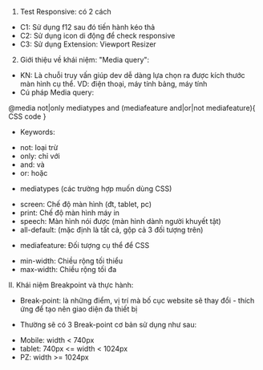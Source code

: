 1. Test Responsive: có 2 cách

- C1: Sử dụng f12 sau đó tiến hành kéo thả
- C2: Sử dụng icon di động để check responsive
- C3: Sử dụng Extension: Viewport Resizer

2. Giới thiệu về khái niệm: "Media query":

- KN: Là chuỗi truy vấn giúp dev dễ dàng lựa chọn ra được
  kích thước màn hình cụ thể. VD: điện thoại, máy tính bảng, máy tính
- Cú pháp Media query:

@media not|only mediatypes and (mediafeature and|or|not mediafeature){
CSS code
}

- Keywords:

* not: loại trừ
* only: chỉ với
* and: và
* or: hoặc

- mediatypes (các trường hợp muốn dùng CSS)

* screen: Chế độ màn hình (đt, tablet, pc)
* print: Chế độ màn hình máy in
* speech: Màn hình nói được (màn hình dành người khuyết tật)
* all-default: (mặc định là tất cả, gộp cả 3 đối tượng trên)

- mediafeature: Đối tượng cụ thể để CSS

* min-width: Chiều rộng tối thiểu
* max-width: Chiều rộng tối đa

II. Khái niệm Breakpoint và thực hành:

- Break-point: là những điểm, vị trí mà bố cục website sẽ thay đổi - thích ứng để tạo nên giao diện đa thiết bị

* Thường sẽ có 3 Break-point cơ bản sử dụng như sau:

- Mobile: width < 740px
- tablet: 740px <= width < 1024px
- PZ: width >= 1024px
